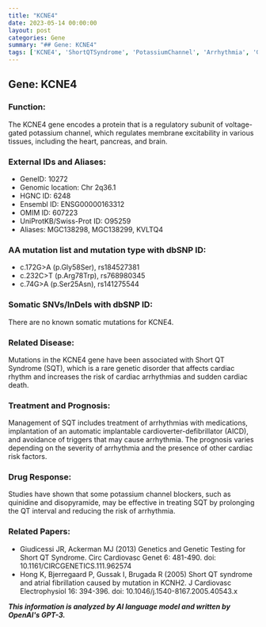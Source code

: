 ```yaml
---
title: "KCNE4"
date: 2023-05-14 00:00:00
layout: post
categories: Gene
summary: "## Gene: KCNE4"
tags: ['KCNE4', 'ShortQTSyndrome', 'PotassiumChannel', 'Arrhythmia', 'GeneticTesting', 'CardiacRhythm', 'QTInterval', 'CardiovascularDisease']
---
```


## Gene: KCNE4

### Function:
The KCNE4 gene encodes a protein that is a regulatory subunit of voltage-gated potassium channel, which regulates membrane excitability in various tissues, including the heart, pancreas, and brain.

### External IDs and Aliases:
- GeneID: 10272
- Genomic location: Chr 2q36.1
- HGNC ID: 6248
- Ensembl ID: ENSG00000163312
- OMIM ID: 607223
- UniProtKB/Swiss-Prot ID: O95259
- Aliases: MGC138298, MGC138299, KVLTQ4

### AA mutation list and mutation type with dbSNP ID:
- c.172G>A (p.Gly58Ser), rs184527381
- c.232C>T (p.Arg78Trp), rs768980345
- c.74G>A (p.Ser25Asn), rs141275544

### Somatic SNVs/InDels with dbSNP ID:
There are no known somatic mutations for KCNE4.

### Related Disease:
Mutations in the KCNE4 gene have been associated with Short QT Syndrome (SQT), which is a rare genetic disorder that affects cardiac rhythm and increases the risk of cardiac arrhythmias and sudden cardiac death.

### Treatment and Prognosis:
Management of SQT includes treatment of arrhythmias with medications, implantation of an automatic implantable cardioverter-defibrillator (AICD), and avoidance of triggers that may cause arrhythmia. The prognosis varies depending on the severity of arrhythmia and the presence of other cardiac risk factors.

### Drug Response:
Studies have shown that some potassium channel blockers, such as quinidine and disopyramide, may be effective in treating SQT by prolonging the QT interval and reducing the risk of arrhythmia.

### Related Papers:
- Giudicessi JR, Ackerman MJ (2013) Genetics and Genetic Testing for Short QT Syndrome. Circ Cardiovasc Genet 6: 481-490. doi: 10.1161/CIRCGENETICS.111.962574
- Hong K, Bjerregaard P, Gussak I, Brugada R (2005) Short QT syndrome and atrial fibrillation caused by mutation in KCNH2. J Cardiovasc Electrophysiol 16: 394-396. doi: 10.1046/j.1540-8167.2005.40543.x

**_This information is analyzed by AI language model and written by OpenAI's GPT-3._**